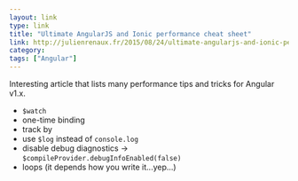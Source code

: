 ```yaml
---
layout: link
type: link
title: "Ultimate AngularJS and Ionic performance cheat sheet"
link: http://julienrenaux.fr/2015/08/24/ultimate-angularjs-and-ionic-performance-cheat-sheet/
category:
tags: ["Angular"]
---
```


Interesting article that lists many performance tips and tricks for Angular v1.x.

- `$watch`
- one-time binding
- track by
- use `$log` instead of `console.log`
- disable debug diagnostics -> `$compileProvider.debugInfoEnabled(false)`
- loops (it depends how you write it...yep...)

